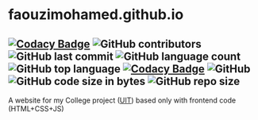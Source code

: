 # faouzimohamed.github.io   
[![Codacy Badge](https://api.codacy.com/project/badge/Grade/7d4850c2b30140fd854393efb5695f58)](https://app.codacy.com/manual/faouziMohamed/faouzimohamed.github.io?utm_source=github.com&utm_medium=referral&utm_content=faouziMohamed/faouzimohamed.github.io&utm_campaign=Badge_Grade_Dashboard)
![GitHub contributors](https://img.shields.io/github/contributors/faouzimohamed/faouzimohamed.github.io?logo=github&style=plastic)  ![GitHub last commit](https://img.shields.io/github/last-commit/faouzimohamed/faouzimohamed.github.io?color=%23952&style=plastic)  ![GitHub language count](https://img.shields.io/github/languages/count/faouzimohamed/faouzimohamed.github.io?color=%23382&style=plastic)  ![GitHub top language](https://img.shields.io/github/languages/top/faouzimohamed/faouzimohamed.github.io?color=%23379&style=plastic) [![Codacy Badge](https://api.codacy.com/project/badge/Grade/7d4850c2b30140fd854393efb5695f58)](https://app.codacy.com/manual/faouziMohamed/faouzimohamed.github.io?utm_source=github.com&utm_medium=referral&utm_content=faouziMohamed/faouzimohamed.github.io&utm_campaign=Badge_Grade_Dashboard)  ![GitHub](https://img.shields.io/github/license/faouzimohamed/faouzimohamed.github.io?logo=gnu&logoColor=%232f2&style=plastic)  
<img alt="GitHub code size in bytes" src="https://img.shields.io/github/languages/code-size/faouzimohamed/faouzimohamed.github.io?logo=git&style=plastic"> <img alt="GitHub repo size" src="https://img.shields.io/github/repo-size/faouzimohamed/faouzimohamed.github.io?logo=github&logoColor=%23f22&style=plastic">  
-----------------------------------------------------------------------------------------------------------
A website for my College project ([UIT](https://www.uit.ac.ma/)) based only with frontend code (HTML+CSS+JS)
 
